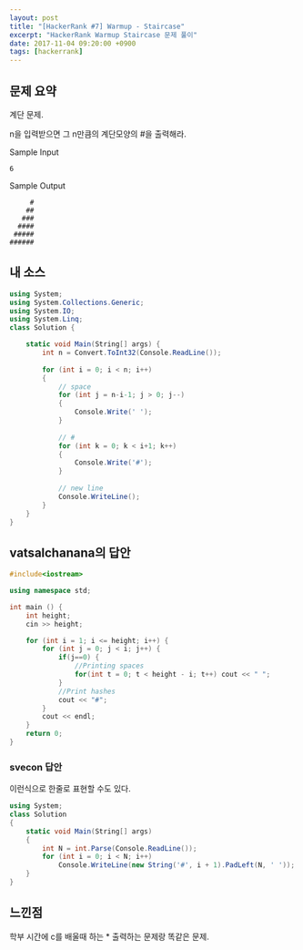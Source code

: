 ```yaml
---
layout: post
title: "[HackerRank #7] Warmup - Staircase"
excerpt: "HackerRank Warmup Staircase 문제 풀이"
date: 2017-11-04 09:20:00 +0900
tags: [hackerrank]
---
```


## 문제 요약

계단 문제.

n을 입력받으면 그 n만큼의 계단모양의 #을 출력해라.

Sample Input

```
6 
```
Sample Output

```
     #
    ##
   ###
  ####
 #####
######
```

## 내 소스

```csharp
using System;
using System.Collections.Generic;
using System.IO;
using System.Linq;
class Solution {

    static void Main(String[] args) {
        int n = Convert.ToInt32(Console.ReadLine());
        
        for (int i = 0; i < n; i++)
        {
            // space
            for (int j = n-i-1; j > 0; j--)
            {
                Console.Write(' ');
            }
            
            // #
            for (int k = 0; k < i+1; k++)
            {
                Console.Write('#');
            }
            
            // new line
            Console.WriteLine();
        }
    }
}
```

## vatsalchanana의 답안

```cpp
#include<iostream>

using namespace std;

int main () {
    int height;
    cin >> height;

    for (int i = 1; i <= height; i++) {
        for (int j = 0; j < i; j++) {
            if(j==0) {		
                //Printing spaces 
                for(int t = 0; t < height - i; t++) cout << " ";
            }
            //Print hashes
            cout << "#";
        }
        cout << endl;
    }
    return 0;
}
```

### svecon 답안

이런식으로 한줄로 표현할 수도 있다.

```csharp
using System;
class Solution
{
    static void Main(String[] args)
    {
        int N = int.Parse(Console.ReadLine());
        for (int i = 0; i < N; i++)
            Console.WriteLine(new String('#', i + 1).PadLeft(N, ' '));
    }
}
```

## 느낀점

학부 시간에 c를 배울때 하는 * 출력하는 문제랑 똑같은 문제.